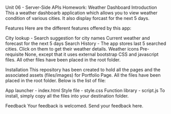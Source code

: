 Unit 06 - Server-Side APIs Homework: Weather Dashboard
Introduction
This a weather dashboarb application which allows you to view weather condition of various cities. It also display forcast for the next 5 days.

Features
Here are the different features offered by this app:

City lookup - Search suggestion for city names
Current weather and forecast for the next 5 days
Search History - The app stores last 5 searched cities. Click on them to get their weather details.
Weather icons
Pre-requisite
None, except that it uses external bootstrap CSS and javascript files. All other files have been placed in the root folder.

Installation
This repository has been created to hold all the pages and the associated assets (files/images) for Portfolio Page. All the files have been placed in the root folder. Below is the list of file:

App launcher - index.html
Style file - style.css
Function library - script.js
To install, simply copy all the files into your destination folder.

Feedback
Your feedback is welcomed. Send your feedback here.
